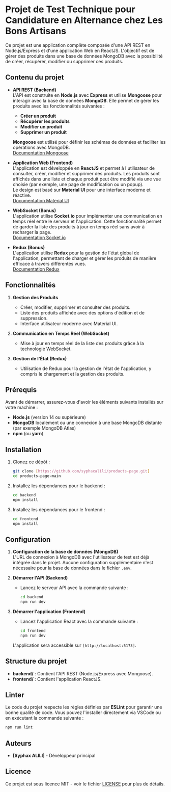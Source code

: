 # Projet de Test Technique pour Candidature en Alternance chez Les Bons Artisans

Ce projet est une application complète composée d'une API REST en Node.js/Express et d'une application Web en ReactJS. L'objectif est de gérer des produits dans une base de données MongoDB avec la possibilité de créer, récupérer, modifier ou supprimer ces produits.

## Contenu du projet

- **API REST (Backend)**  
  L'API est construite en **Node.js** avec **Express** et utilise **Mongoose** pour interagir avec la base de données **MongoDB**. Elle permet de gérer les produits avec les fonctionnalités suivantes :  
  - **Créer un produit**
  - **Récupérer les produits**
  - **Modifier un produit**
  - **Supprimer un produit**
  
  **Mongoose** est utilisé pour définir les schémas de données et faciliter les opérations avec MongoDB.  
  [Documentation Mongoose](https://mongoosejs.com/)

- **Application Web (Frontend)**  
  L'application est développée en **ReactJS** et permet à l'utilisateur de consulter, créer, modifier et supprimer des produits. Les produits sont affichés dans une liste et chaque produit peut être modifié via une vue choisie (par exemple, une page de modification ou un popup).  
  Le design est basé sur **Material UI** pour une interface moderne et réactive.  
  [Documentation Material UI](https://material-ui.com/)

- **WebSocket (Bonus)**  
  L'application utilise **Socket.io** pour implémenter une communication en temps réel entre le serveur et l'application. Cette fonctionnalité permet de garder la liste des produits à jour en temps réel sans avoir à recharger la page.  
  [Documentation Socket.io](https://socket.io/)

- **Redux (Bonus)**  
  L'application utilise **Redux** pour la gestion de l'état global de l'application, permettant de charger et gérer les produits de manière efficace à travers différentes vues.  
  [Documentation Redux](https://redux.js.org/)

## Fonctionnalités

1. **Gestion des Produits**  
   - Créer, modifier, supprimer et consulter des produits.
   - Liste des produits affichée avec des options d'édition et de suppression.
   - Interface utilisateur moderne avec Material UI.
  
2. **Communication en Temps Réel (WebSocket)**  
   - Mise à jour en temps réel de la liste des produits grâce à la technologie WebSocket.
   
3. **Gestion de l'État (Redux)**  
   - Utilisation de Redux pour la gestion de l'état de l'application, y compris le chargement et la gestion des produits.

## Prérequis

Avant de démarrer, assurez-vous d'avoir les éléments suivants installés sur votre machine :

- **Node.js** (version 14 ou supérieure)
- **MongoDB** localement ou une connexion à une base MongoDB distante (par exemple MongoDB Atlas)
- **npm** (ou **yarn**)

## Installation

1. Clonez ce dépôt :
   ```bash
   git clone [https://github.com/syphaxalili/products-page.git]
   cd products-page-main
   ```

2. Installez les dépendances pour le backend :
   ```bash
   cd backend
   npm install
   ```

3. Installez les dépendances pour le frontend :
   ```bash
   cd frontend
   npm install
   ```

## Configuration

1. **Configuration de la base de données (MongoDB)**  
   L'URL de connexion à MongoDB avec l'utilisateur de test est déjà intégrée dans le projet. Aucune configuration supplémentaire n'est nécessaire pour la base de données dans le fichier `.env`.

2. **Démarrer l'API (Backend)**  
   - Lancez le serveur API avec la commande suivante :
     ```bash
     cd backend
     npm run dev
     ```

3. **Démarrer l'application (Frontend)**  
   - Lancez l'application React avec la commande suivante :
     ```bash
     cd frontend
     npm run dev
     ```

   L'application sera accessible sur `[http://localhost:5173]`.

## Structure du projet

- **backend/** : Contient l'API REST (Node.js/Express avec Mongoose).
- **frontend/** : Contient l'application ReactJS.

## Linter

Le code du projet respecte les règles définies par **ESLint** pour garantir une bonne qualité de code. Vous pouvez l'installer directement via VSCode ou en exécutant la commande suivante :
```bash
npm run lint
```

## Auteurs

- **[Syphax ALILI]** - Développeur principal

## Licence

Ce projet est sous licence MIT - voir le fichier [LICENSE](LICENSE) pour plus de détails.
